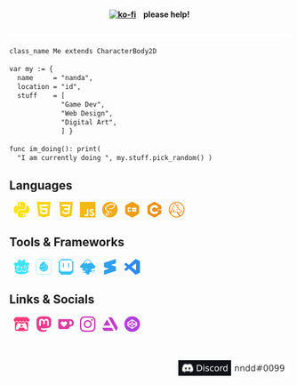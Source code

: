 <div align="center">
  <h4>
    <a href="https://ko-fi.com/L3L536B9Z"><img src="https://ko-fi.com/img/githubbutton_sm.svg" alt="ko-fi"/></a>
    &nbsp;&nbsp;&nbsp;please help!
  </h4>
  <img src="yellow_stripes.svg" alt="yellow stripes"/>
</div>

```gdscript
class_name Me extends CharacterBody2D

var my := {
  name     = "nanda",
  location = "id",
  stuff    = [
             "Game Dev",
             "Web Design",
             "Digital Art",
             ] }

func im_doing(): print(
  "I am currently doing ", my.stuff.pick_random() )

```

## Languages

&nbsp;
<img height="28" width="28" src="icons/python.svg" alt="Python"/> &nbsp;
<img height="28" width="28" src="icons/html5.svg" alt="HTML 5"/> &nbsp;
<img height="28" width="28" src="icons/css3.svg" alt="CSS 3"/> &nbsp;
<img height="28" width="28" src="icons/javascript.svg" alt="JavaScript"/> &nbsp;
<img height="28" width="28" src="icons/sass.svg" alt="SASS"/> &nbsp;
<img height="28" width="28" src="icons/csharp.svg" alt="C#"/> &nbsp;
<img height="28" width="28" src="icons/cplusplus.svg" alt="C++"/> &nbsp;
<img height="28" width="28" src="icons/wolframlanguage.svg" alt="Wolfram Language"/> &nbsp;
<br>

## Tools & Frameworks

&nbsp;
<img height="28" width="28" src="icons/godotengine.svg" alt="Godot Engine"/> &nbsp;
<img height="28" width="28" src="icons/medibangpaint.svg" alt="MediBang Paint"/> &nbsp;
<img height="28" width="28" src="icons/aseprite.svg" alt="Aseprite"/> &nbsp;
<img height="28" width="28" src="icons/inkscape.svg" alt="Inkscape"/> &nbsp;
<img height="28" width="28" src="icons/sublimetext.svg" alt="Sublime Text"/> &nbsp;
<img height="28" width="28" src="icons/visualstudiocode.svg" alt="Visual Studio Code"/> &nbsp;
<br>

## Links & Socials

&nbsp;
<a href="https://nnda.itch.io"><img height="28" width="28" src="icons/itchdotio.svg" alt="itch.io"/></a> &nbsp;
<a href="https://mastodon.art/@nnda"><img height="28" width="28" src="icons/mastodon.svg" alt="Mastodon"/></a> &nbsp;
<a href="https://ko-fi.com/nnda_"><img height="28" width="28" src="icons/kofi.svg" alt="Ko-fi"/></a> &nbsp;
<a href="https://www.instagram.com/nnda.afrd"><img height="28" width="28" src="icons/instagram.svg" alt="Instagram"/></a> &nbsp;
<a href="https://www.artstation.com/nnda"><img height="28" width="28" src="icons/artstation.svg" alt="ArtStation"/></a> &nbsp;
<a href="https://codepen.io/nnda"><img height="28" width="28" src="icons/codepen.svg" alt="CodePen"/></a> &nbsp;
<br>

</br>
</br>

<!-- https://img.shields.io/badge/Discord-nndd%230099-fff?style=flat-square&logo=discord&logoColor=white&labelColor=101217 -->

<div align="right">
<a href="https://github.com/nndda"><img height="28" src="Discord-usr.svg"/></a>
</div>
